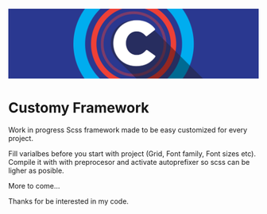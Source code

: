 ![GitHub Logo](customy.jpg)


# Customy Framework

Work in progress
Scss framework made to be easy customized for every project.

Fill varialbes before you start with project (Grid, Font family, Font sizes etc). Compile it with with preprocesor and activate autoprefixer so scss can be ligher as posible.

More to come…

Thanks for be interested in my code.

